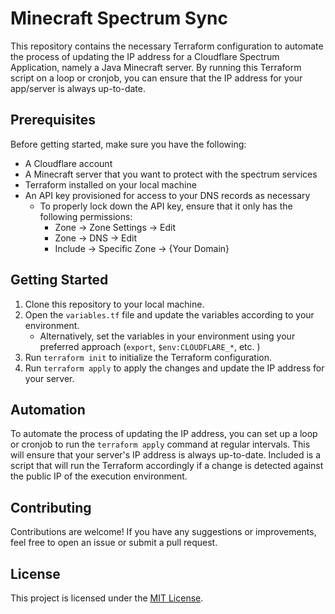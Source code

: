 # Minecraft Spectrum Sync

This repository contains the necessary Terraform configuration to automate the process of updating the IP address for a Cloudflare Spectrum Application, namely a Java Minecraft server. By running this Terraform script on a loop or cronjob, you can ensure that the IP address for your app/server is always up-to-date.

## Prerequisites

Before getting started, make sure you have the following:

- A Cloudflare account
- A Minecraft server that you want to protect with the spectrum services
- Terraform installed on your local machine
- An API key provisioned for access to your DNS records as necessary
    - To properly lock down the API key, ensure that it only has the following permissions:
        - Zone -> Zone Settings -> Edit
        - Zone -> DNS -> Edit
        - Include -> Specific Zone -> {Your Domain}

## Getting Started

1. Clone this repository to your local machine.
2. Open the `variables.tf` file and update the variables according to your environment.
    - Alternatively, set the variables in your environment using your preferred approach (`export`, `$env:CLOUDFLARE_*`, etc. )
3. Run `terraform init` to initialize the Terraform configuration.
4. Run `terraform apply` to apply the changes and update the IP address for your server.

## Automation

To automate the process of updating the IP address, you can set up a loop or cronjob to run the `terraform apply` command at regular intervals. This will ensure that your server's IP address is always up-to-date. Included is a script that will run the Terraform accordingly if a change is detected against the public IP of the execution environment.

## Contributing

Contributions are welcome! If you have any suggestions or improvements, feel free to open an issue or submit a pull request.

## License

This project is licensed under the [MIT License](LICENSE).

